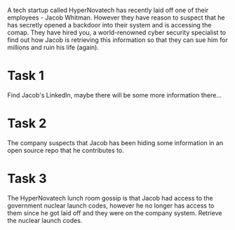 A tech startup called HyperNovatech has recently laid off one of their employees - Jacob Whitman. However they have reason to suspect that he has secretly opened a backdoor into their system and is accessing the comap. They have hired you, a world-renowned cyber security specialist to find out how Jacob is retrieving this information so that they can sue him for millions and ruin his life (again).

# Task 1
Find Jacob's LinkedIn, maybe there will be some more information there...

# Task 2
The company suspects that Jacob has been hiding some information in an open source repo that he contributes to. 

# Task 3
The HyperNovatech lunch room gossip is that Jacob had access to the government nuclear launch codes, however he no longer has access to them since he got laid off and they were on the company system. Retrieve the nuclear launch codes.
